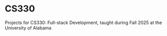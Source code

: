 # CS330
Projects for CS330: Full-stack Development, taught during Fall 2025 at the University of Alabama
